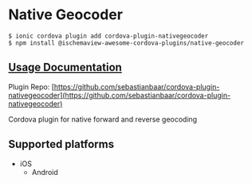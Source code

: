 # Native Geocoder

```
$ ionic cordova plugin add cordova-plugin-nativegeocoder
$ npm install @ischemaview-awesome-cordova-plugins/native-geocoder
```

## [Usage Documentation](https://danielsogl.gitbook.io/awesome-cordova-plugins/plugins/native-geocoder/)

Plugin Repo: [https://github.com/sebastianbaar/cordova-plugin-nativegeocoder](https://github.com/sebastianbaar/cordova-plugin-nativegeocoder)

Cordova plugin for native forward and reverse geocoding

## Supported platforms

- iOS
  - Android
  


